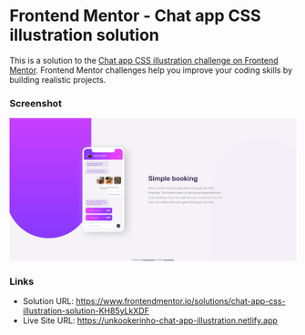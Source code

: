 # Frontend Mentor - Chat app CSS illustration solution

This is a solution to the [Chat app CSS illustration challenge on Frontend Mentor](https://www.frontendmentor.io/challenges/chat-app-css-illustration-O5auMkFqY). Frontend Mentor challenges help you improve your coding skills by building realistic projects.

### Screenshot

<img src="images/screenshot.png" >

### Links

- Solution URL: https://www.frontendmentor.io/solutions/chat-app-css-illustration-solution-KH85yLkXDF
- Live Site URL: https://unkookerinho-chat-app-illustration.netlify.app
